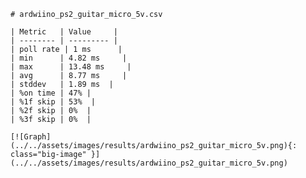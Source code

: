 
    # ardwiino_ps2_guitar_micro_5v.csv

    | Metric   | Value     |
    | -------- | --------- |
    | poll rate | 1 ms      |
    | min      | 4.82 ms     |
    | max      | 13.48 ms     |
    | avg      | 8.77 ms     |
    | stddev   | 1.89 ms  |
    | %on time | 47% |
    | %1f skip | 53%  |
    | %2f skip | 0%  |
    | %3f skip | 0%  |

    [![Graph](../../assets/images/results/ardwiino_ps2_guitar_micro_5v.png){: class="big-image" }](../../assets/images/results/ardwiino_ps2_guitar_micro_5v.png)

    